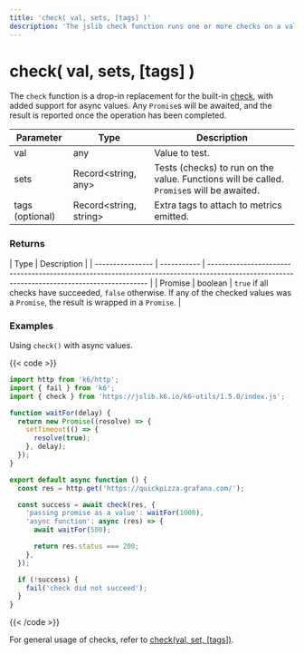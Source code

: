 ```yaml
---
title: 'check( val, sets, [tags] )'
description: 'The jslib check function runs one or more checks on a value and generates a pass/fail result, but does not throw errors or interrupt test execution upon failure. It supports async values.'
---
```


# check( val, sets, [tags] )

The `check` function is a drop-in replacement for the built-in [check](https://grafana.com/docs/k6/<K6_VERSION>/javascript-api/k6/check/), with added support for async values. Any `Promise`s will be awaited, and the result is reported once the operation has been completed.

| Parameter       | Type                   | Description                                                                               |
| --------------- | ---------------------- | ----------------------------------------------------------------------------------------- |
| val             | any                    | Value to test.                                                                            |
| sets            | Record<string, any>    | Tests (checks) to run on the value. Functions will be called. `Promise`s will be awaited. |
| tags (optional) | Record<string, string> | Extra tags to attach to metrics emitted.                                                  |

### Returns

| Type             | Description |
| ---------------- | ----------- | ------------------------------------------------------------------------------------------------------------------------------------------- |
| Promise<boolean> | boolean     | `true` if all checks have succeeded, `false` otherwise. If any of the checked values was a `Promise`, the result is wrapped in a `Promise`. |

### Examples

Using `check()` with async values.

{{< code >}}

```javascript
import http from 'k6/http';
import { fail } from 'k6';
import { check } from 'https://jslib.k6.io/k6-utils/1.5.0/index.js';

function waitFor(delay) {
  return new Promise((resolve) => {
    setTimeout(() => {
      resolve(true);
    }, delay);
  });
}

export default async function () {
  const res = http.get('https://quickpizza.grafana.com/');

  const success = await check(res, {
    'passing promise as a value': waitFor(1000),
    'async function': async (res) => {
      await waitFor(500);

      return res.status === 200;
    },
  });

  if (!success) {
    fail('check did not succeed');
  }
}
```

{{< /code >}}

For general usage of checks, refer to [check(val, set, [tags])](https://grafana.com/docs/k6/<K6_VERSION>/javascript-api/k6/check/#examples).
